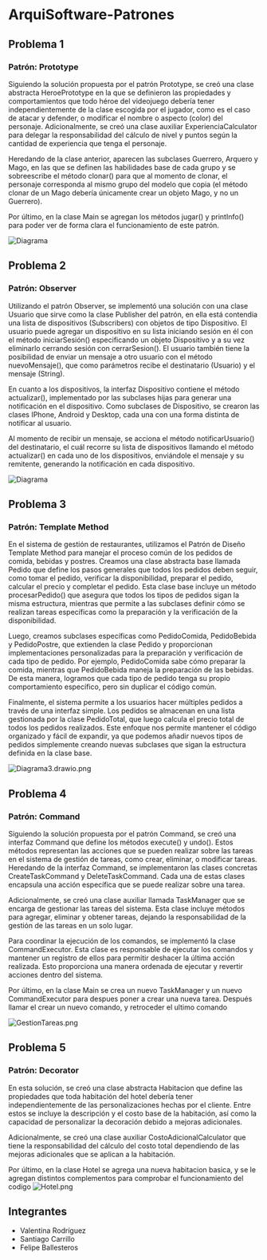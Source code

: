 # ArquiSoftware-Patrones

## Problema 1
### Patrón: Prototype
Siguiendo la solución propuesta por el patrón Prototype, se creó una clase abstracta HeroePrototype en la que se
definieron las propiedades y comportamientos que todo héroe del videojuego debería tener independientemente de la clase
escogida por el jugador, como es el caso de atacar y defender, o modificar el nombre o aspecto (color) del personaje.
Adicionalmente, se creó una clase auxiliar ExperienciaCalculator para delegar la responsabilidad del cálculo de nivel y
puntos según la cantidad de experiencia que tenga el personaje.

Heredando de la clase anterior, aparecen las subclases Guerrero, Arquero y Mago, en las que se definen las habilidades
base de cada grupo y se sobreescribe el método clonar() para que al momento de clonar, el personaje corresponda al mismo
grupo del modelo que copia (el método clonar de un Mago debería únicamente crear un objeto Mago, y no un Guerrero).

Por último, en la clase Main se agregan los métodos jugar() y printInfo() para poder ver de forma clara el
funcionamiento de este  patrón.

![Diagrama](src/solucion1/diagrama.drawio.png)

## Problema 2
### Patrón: Observer

Utilizando el patrón Observer, se implementó una solución con una clase Usuario que sirve como la clase Publisher del
patrón, en ella está contendia una lista de dispositivos (Subscribers) con objetos de tipo Dispositivo. El usuario puede
agregar un dispositivo en su lista iniciando sesión en él con el método iniciarSesión() especificando un objeto
Dispositivo y a su vez eliminarlo cerrando sesión con cerrarSesion(). El usuario también tiene la posibilidad de enviar
un mensaje a otro usuario con el método nuevoMensaje(), que como parámetros recibe el destinatario (Usuario) y el
mensaje (String).

En cuanto a los dispositivos, la interfaz Dispositivo contiene el método actualizar(), implementado por las subclases
hijas para generar una notificación en el dispositivo. Como subclases de Dispositivo, se crearon las clases IPhone,
Android y Desktop, cada una con una forma distinta de notificar al usuario.

Al momento de recibir un mensaje, se acciona el método notificarUsuario() del destinatario, el cuál recorre su lista de
dispositivos llamando el método actualizar() en cada uno de los dispositivos, enviándole el mensaje y su remitente,
generando la notificación en cada dispositivo.

![Diagrama](src/solucion2/solucion2.drawio.png)

## Problema 3
### Patrón: Template Method
En el sistema de gestión de restaurantes, utilizamos el Patrón de Diseño Template Method para manejar el proceso común de los pedidos de comida, bebidas y postres. Creamos una clase abstracta base llamada Pedido que define los pasos generales que todos los pedidos deben seguir, como tomar el pedido, verificar la disponibilidad, preparar el pedido, calcular el precio y completar el pedido. Esta clase base incluye un método procesarPedido() que asegura que todos los tipos de pedidos sigan la misma estructura, mientras que permite a las subclases definir cómo se realizan tareas específicas como la preparación y la verificación de la disponibilidad.

Luego, creamos subclases específicas como PedidoComida, PedidoBebida y PedidoPostre, que extienden la clase Pedido y proporcionan implementaciones personalizadas para la preparación y verificación de cada tipo de pedido. Por ejemplo, PedidoComida sabe cómo preparar la comida, mientras que PedidoBebida maneja la preparación de las bebidas. De esta manera, logramos que cada tipo de pedido tenga su propio comportamiento específico, pero sin duplicar el código común.

Finalmente, el sistema permite a los usuarios hacer múltiples pedidos a través de una interfaz simple. Los pedidos se almacenan en una lista gestionada por la clase PedidoTotal, que luego calcula el precio total de todos los pedidos realizados. Este enfoque nos permite mantener el código organizado y fácil de expandir, ya que podemos añadir nuevos tipos de pedidos simplemente creando nuevas subclases que sigan la estructura definida en la clase base.

![Diagrama3.drawio.png](src/solucion3/Diagrama3.drawio.png)


## Problema 4
### Patrón: Command
Siguiendo la solución propuesta por el patrón Command, se creó una interfaz Command que define los métodos execute() y
undo(). Estos métodos representan las acciones que se pueden realizar sobre las tareas en el sistema de gestión de 
tareas, como crear, eliminar, o modificar tareas.
Heredando de la interfaz Command, se implementaron las clases concretas CreateTaskCommand y DeleteTaskCommand. Cada una 
de estas clases encapsula una acción específica que se puede realizar sobre una tarea.

Adicionalmente, se creó una clase auxiliar llamada TaskManager que se encarga de gestionar las tareas del sistema. Esta
clase incluye métodos para agregar, eliminar y obtener tareas, dejando la responsabilidad de la gestión de las tareas 
en un solo lugar.

Para coordinar la ejecución de los comandos, se implementó la clase CommandExecutor. Esta clase es responsable de 
ejecutar los comandos y mantener un registro de ellos para permitir deshacer la última acción realizada. Esto 
proporciona una manera ordenada de ejecutar y revertir acciones dentro del sistema.

Por último, en la clase Main se crea un nuevo TaskManager y un nuevo CommandExecutor para despues poner a crear una 
nueva tarea. Después llamar el crear un nuevo comando, y retroceder el ultimo comando

![GestionTareas.png](src/solucion4/GestionTareas.png)
## Problema 5
### Patrón: Decorator
En esta solución, se creó una clase abstracta Habitacion que define las propiedades que toda habitación del hotel 
debería tener independientemente de las personalizaciones hechas por el cliente. Entre estos se incluye la descripción y
el costo base de la habitación, así como la capacidad de personalizar la decoración debido a mejoras adicionales.

Adicionalmente, se creó una clase auxiliar CostoAdicionalCalculator que tiene la responsabilidad del cálculo del costo 
total dependiendo de las mejoras adicionales que se aplican a la habitación.

Por último, en la clase Hotel se agrega una nueva habitacion basica, y se le agregan distintos complementos para 
comprobar el funcionamiento del codigo
![Hotel.png](src/solucion5/Hotel.png)
## Integrantes
- Valentina Rodríguez
- Santiago Carrillo
- Felipe Ballesteros